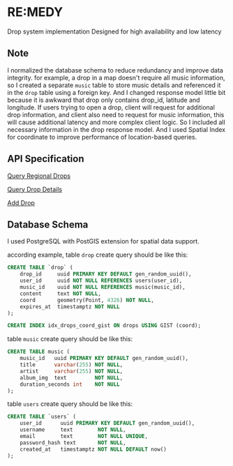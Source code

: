 # RE:MEDY
Drop system implementation
Designed for high availability and low latency

## Note
I normalized the database schema to reduce redundancy and improve data integrity.
for example, a drop in a map doesn't require all music information, so I created a separate `music` table to store music details and referenced it in the `drop` table using a foreign key.
And I changed response model little bit because it is awkward that drop only contains drop_id, latitude and longitude.
If users trying to open a drop, client will request for additional drop information, and client also need to request for music information,
this will cause additional latency and more complex client logic.
So I included all necessary information in the drop response model.
And I used Spatial Index for coordinate to improve performance of location-based queries.

## API Specification
[Query Regional Drops](./query_regional.md)

[Query Drop Details](./query_detail.md)

[Add Drop](./add_drop.md)

## Database Schema
I used PostgreSQL with PostGIS extension for spatial data support.

according example, table `drop` create query should be like this:
```sql
CREATE TABLE `drop` (
    drop_id     uuid PRIMARY KEY DEFAULT gen_random_uuid(),
    user_id     uuid NOT NULL REFERENCES users(user_id),
    music_id    uuid NOT NULL REFERENCES music(music_id),
    content     text NOT NULL,
    coord       geometry(Point, 4326) NOT NULL,
    expires_at  timestamptz NOT NULL
);

CREATE INDEX idx_drops_coord_gist ON drops USING GIST (coord);
```
table `music` create query should be like this:
```sql
CREATE TABLE music (
    music_id   uuid PRIMARY KEY DEFAULT gen_random_uuid(),
    title      varchar(255) NOT NULL,
    artist     varchar(255) NOT NULL,
    album_img  text         NOT NULL,
    duration_seconds int    NOT NULL
);
```
table `users` create query should be like this:
```sql
CREATE TABLE `users` (
    user_id      uuid PRIMARY KEY DEFAULT gen_random_uuid(),
    username     text        NOT NULL,
    email        text        NOT NULL UNIQUE,
    password_hash text       NOT NULL,
    created_at   timestamptz NOT NULL DEFAULT now()
);
```